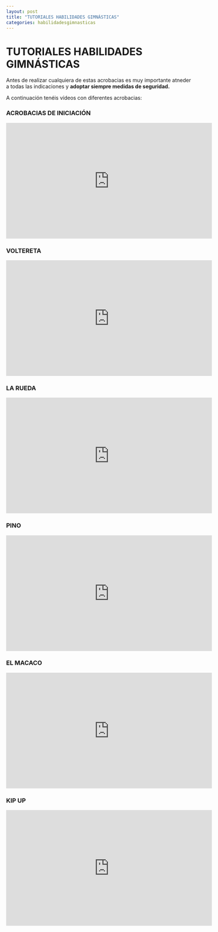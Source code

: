 ```yaml
---
layout: post
title: "TUTORIALES HABILIDADES GIMNÁSTICAS"
categories: habilidadesgimnasticas
---
```


# TUTORIALES HABILIDADES GIMNÁSTICAS

Antes de realizar cualquiera de estas acrobacias es muy importante atneder a todas las indicaciones y **adoptar siempre medidas de seguridad.**

A continuación tenéis vídeos con diferentes acrobacias:

### ACROBACIAS DE INICIACIÓN

<iframe width="560" height="315" src="https://www.youtube.com/embed/fPpmQL3TiEw" frameborder="0" allow="accelerometer; autoplay; encrypted-media; gyroscope; picture-in-picture" allowfullscreen></iframe>

### VOLTERETA

<iframe width="560" height="315" src="https://www.youtube.com/embed/WmPaDnjUJJM" frameborder="0" allow="accelerometer; autoplay; encrypted-media; gyroscope; picture-in-picture" allowfullscreen></iframe>

### LA RUEDA

<iframe width="560" height="315" src="https://www.youtube.com/embed/jKMOOqU6Ai0" frameborder="0" allow="accelerometer; autoplay; encrypted-media; gyroscope; picture-in-picture" allowfullscreen></iframe>

### PINO

<iframe width="560" height="315" src="https://www.youtube.com/embed/8djVh2Df6ew" frameborder="0" allow="accelerometer; autoplay; encrypted-media; gyroscope; picture-in-picture" allowfullscreen></iframe>

### EL MACACO

<iframe width="560" height="315" src="https://www.youtube.com/embed/NIjo70Dq9wo" frameborder="0" allow="accelerometer; autoplay; encrypted-media; gyroscope; picture-in-picture" allowfullscreen></iframe>

### KIP UP

<iframe width="560" height="315" src="https://www.youtube.com/embed/gbsYQq_ANMY" frameborder="0" allow="accelerometer; autoplay; encrypted-media; gyroscope; picture-in-picture" allowfullscreen></iframe>
